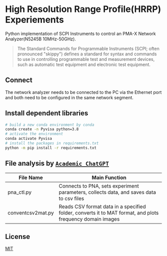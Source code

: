 # High Resolution Range Profile(HRRP) Experiements
Python implementation of SCPI Instruments to control an PMA-X Network Analyzer(N5245B 10MHz-50GHz).

>The Standard Commands for Programmable Instruments (SCPI; often pronounced "skippy") defines a standard for syntax and commands to use in controlling programmable test and measurement devices, such as automatic test equipment and electronic test equipment.

## Connect
The network analyzer needs to be connected to the PC via the Ethernet port and both need to be configured in the same network segment.

## Install dependent libraries
```bash
# build a new conda environment by conda
conda create -n Pyvisa python=3.8
# activate the environment
conda activate Pyvisa 
# install the packages in requirements.txt
python -m pip install -r requirements.txt
```

## File analysis by [`Academic_ChatGPT`](https://github.com/binary-husky/chatgpt_academic)
| File Name| Main Function | 
| --- | --- | 
|pna_ctl.py |Connects to PNA, sets experiment parameters, collects data, and saves data to csv files | 
|conventcsv2mat.py | Reads CSV format data in a specified folder, converts it to MAT format, and plots frequency domain images |

## License
[MIT](./LICENSE)
